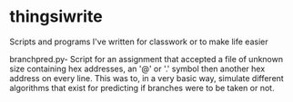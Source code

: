 # thingsiwrite
Scripts and programs I've written for classwork or to make life easier

branchpred.py- Script for an assignment that accepted a file of unknown size containing hex addresses, an '@' or '.' symbol then another hex address on every line. This was to, in a very basic way, simulate different algorithms that exist for predicting if branches were to be taken or not.

